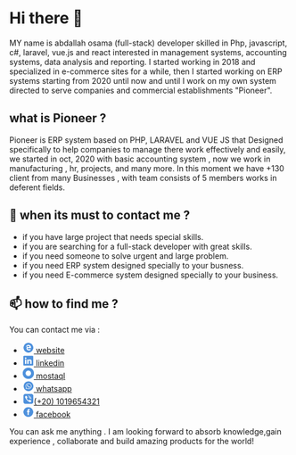  # Hi there 👋

MY name is abdallah osama (full-stack) developer skilled in Php, javascript, c#, laravel, vue.js and react interested in management systems, accounting systems, data analysis and reporting. I started working in 2018 and specialized in e-commerce sites for a while, then I started working on ERP systems starting from 2020 until now and until I work on my own system directed to serve companies and commercial establishments "Pioneer".

## what is Pioneer ?

Pioneer is ERP system based on PHP, LARAVEL and VUE JS that Designed specifically to help companies to manage there work effectively and easily, we started in oct, 2020 with basic accounting system , now we work in manufacturing , hr, projects, and many more. In this moment we have +130 client from many Businesses , with team consists of 5 members works in deferent fields.

## 💬 when its must to contact me ?
 
 - if you have large project that needs special skills.
 - if you are searching for a full-stack developer with great skills.
 - if you need someone to solve urgent and large problem.
 - if you need ERP system designed  specially  to your busness.
 - if you need E-commerce system designed  specially to your business.

## 📫 how to find me ?

You can contact me via :
- [<img src="/website.png" width="20" height="20"> website](https://abdllahosama.github.io)
- [<img src="/linkedin.png" width="20" height="20"> linkedin](https://www.linkedin.com/in/abdallahosama/)
- [<img src="/mostaql.png" width="20" height="20">  mostaql](https://mostaql.com/u/a_allh)
- [<img src="/whatsapp.png" width="20" height="20"> whatsapp](https://wa.me/01019654321)
- [<img src="/mobile.png" width="20" height="20">(+20) 1019654321](#)
- [<img src="/facebook.png" width="20" height="20" > facebook](https://www.facebook.com/a.allh123)

You can ask me anything . I am looking forward to absorb knowledge,gain experience , collaborate and build amazing products for the world!
